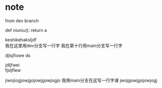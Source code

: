 # note
from dev branch


def niuniu():
    return a

keshikehaksljdf  
我在这里用dev分支写一行字
我在第十行用main分支写一行字

djlsjfiowe
ds 
  

  jdljfwei   
fjsljflew  
 
jiwojiogjowjgojowjgowjogjo 
我用main分支在这写一行字课
jwojgowjgojowjogj 
